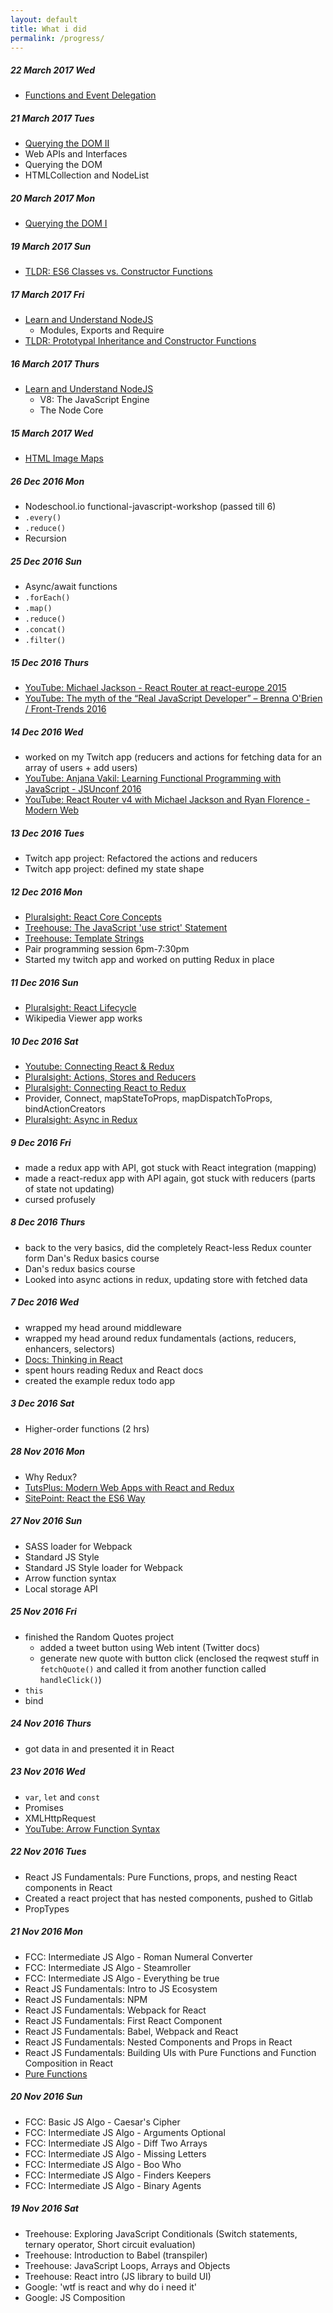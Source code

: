 ```yaml
---
layout: default
title: What i did
permalink: /progress/
---
```


##### 22 March 2017 Wed
- [Functions and Event Delegation](https://codyhouse.co/course/learn-javascript-jquery/)

##### 21 March 2017 Tues
- [Querying the DOM II](https://codyhouse.co/course/learn-javascript-jquery/)
- Web APIs and Interfaces
- Querying the DOM
- HTMLCollection and NodeList

##### 20 March 2017 Mon
- [Querying the DOM I](https://codyhouse.co/course/learn-javascript-jquery/)

##### 19 March 2017 Sun
- [TLDR: ES6 Classes vs. Constructor Functions](/es6-classes-vs-constructor-functions)

##### 17 March 2017 Fri
- [Learn and Understand NodeJS](https://www.udemy.com/understand-nodejs/learn/v4)
  - Modules, Exports and Require
- [TLDR: Prototypal Inheritance and Constructor Functions](/prototypal-inheritance-constructor-functions)

##### 16 March 2017 Thurs
- [Learn and Understand NodeJS](https://www.udemy.com/understand-nodejs/learn/v4)
  - V8: The JavaScript Engine
  - The Node Core

##### 15 March 2017 Wed
- [HTML Image Maps](http://tldrdevnotes.com/html-img-map-clickable-areas-coords-shape)

##### 26 Dec 2016 Mon
- Nodeschool.io functional-javascript-workshop (passed till 6)
- `.every()`
- `.reduce()`
- Recursion

##### 25 Dec 2016 Sun
- Async/await functions
- `.forEach()`
- `.map()`
- `.reduce()`
- `.concat()`
- `.filter()`

##### 15 Dec 2016 Thurs
- [YouTube: Michael Jackson - React Router at react-europe 2015](https://www.youtube.com/watch?v=Q6Kczrgw6ic&t=382s)
- [YouTube: The myth of the “Real JavaScript Developer” – Brenna O'Brien / Front-Trends 2016](https://www.youtube.com/watch?v=Xt5qpbiqw2g)

##### 14 Dec 2016 Wed
- worked on my Twitch app (reducers and actions for fetching data for an array of users + add users)
- [YouTube: Anjana Vakil: Learning Functional Programming with JavaScript - JSUnconf 2016](https://www.youtube.com/watch?v=e-5obm1G_FY)
- [YouTube: React Router v4 with Michael Jackson and Ryan Florence - Modern Web](https://www.youtube.com/watch?v=Vur2dAFZ4GE)

##### 13 Dec 2016 Tues
- Twitch app project: Refactored the actions and reducers
- Twitch app project: defined my state shape

##### 12 Dec 2016 Mon
- [Pluralsight: React Core Concepts](https://www.pluralsight.com/courses/react-flux-building-applications)
- [Treehouse: The JavaScript 'use strict' Statement](https://teamtreehouse.com/library/the-javascript-use-strict-statement-2)
- [Treehouse: Template Strings](https://teamtreehouse.com/library/template-strings)
- Pair programming session 6pm-7:30pm
- Started my twitch app and worked on putting Redux in place

##### 11 Dec 2016 Sun
- [Pluralsight: React Lifecycle](https://www.pluralsight.com/courses/react-flux-building-applications)
- Wikipedia Viewer app works

##### 10 Dec 2016 Sat
- [Youtube: Connecting React & Redux](https://www.youtube.com/watch?v=nrg7zhgJd4w&list=PLoYCgNOIyGADILc3iUJzygCqC8Tt3bRXt&index=5#t=246.991283)
- [Pluralsight: Actions, Stores and Reducers](https://app.pluralsight.com/library/courses/react-redux-react-router-es6/table-of-contents)
- [Pluralsight: Connecting React to Redux](https://app.pluralsight.com/library/courses/react-redux-react-router-es6/table-of-contents)
- Provider, Connect, mapStateToProps, mapDispatchToProps, bindActionCreators
- [Pluralsight: Async in Redux](https://app.pluralsight.com/library/courses/react-redux-react-router-es6/table-of-contents)

##### 9 Dec 2016 Fri
- made a redux app with API, got stuck with React integration (mapping)
- made a react-redux app with API again, got stuck with reducers (parts of state not updating)
- cursed profusely

##### 8 Dec 2016 Thurs
- back to the very basics, did the completely React-less Redux counter form Dan's Redux basics course
- Dan's redux basics course
- Looked into async actions in redux, updating store with fetched data

##### 7 Dec 2016 Wed
- wrapped my head around middleware
- wrapped my head around redux fundamentals (actions, reducers, enhancers, selectors) 
- [Docs: Thinking in React](https://facebook.github.io/react/docs/thinking-in-react.html)
- spent hours reading Redux and React docs
- created the example redux todo app

##### 3 Dec 2016 Sat
- Higher-order functions (2 hrs)

##### 28 Nov 2016 Mon
- Why Redux?
- [TutsPlus: Modern Web Apps with React and Redux](https://code.tutsplus.com/courses/modern-web-apps-with-react-and-redux)
- [SitePoint: React the ES6 Way](https://www.sitepoint.com/premium/courses/react-the-es6-way-2914/)

##### 27 Nov 2016 Sun 
- SASS loader for Webpack
- Standard JS Style
- Standard JS Style loader for Webpack
- Arrow function syntax
- Local storage API

##### 25 Nov 2016 Fri 
- finished the Random Quotes project
    + added a tweet button using Web intent (Twitter docs)
    + generate new quote with button click (enclosed the reqwest stuff in `fetchQuote()` and called it from another function called `handleClick()`)
- `this`
- bind

##### 24 Nov 2016 Thurs 
- got data in and presented it in React

##### 23 Nov 2016 Wed
- `var`, `let` and `const`
- Promises
- XMLHttpRequest
- [YouTube: Arrow Function Syntax](https://www.youtube.com/watch?v=6sQDTgOqh-I)

##### 22 Nov 2016 Tues
- React JS Fundamentals: Pure Functions, props, and nesting React components in React
- Created a react project that has nested components, pushed to Gitlab
- PropTypes

##### 21 Nov 2016 Mon
- FCC: Intermediate JS Algo - Roman Numeral Converter
- FCC: Intermediate JS Algo - Steamroller
- FCC: Intermediate JS Algo - Everything be true
- React JS Fundamentals: Intro to JS Ecosystem
- React JS Fundamentals: NPM
- React JS Fundamentals: Webpack for React
- React JS Fundamentals: First React Component
- React JS Fundamentals: Babel, Webpack and React
- React JS Fundamentals: Nested Components and Props in React
- React JS Fundamentals: Building UIs with Pure Functions and Function Composition in React
- [Pure Functions](https://medium.com/javascript-scene/master-the-javascript-interview-what-is-a-pure-function-d1c076bec976##.bgkqjam90)

##### 20 Nov 2016 Sun
- FCC: Basic JS Algo - Caesar's Cipher
- FCC: Intermediate JS Algo - Arguments Optional
- FCC: Intermediate JS Algo - Diff Two Arrays
- FCC: Intermediate JS Algo - Missing Letters
- FCC: Intermediate JS Algo - Boo Who
- FCC: Intermediate JS Algo - Finders Keepers
- FCC: Intermediate JS Algo - Binary Agents

##### 19 Nov 2016 Sat
- Treehouse: Exploring JavaScript Conditionals (Switch statements, ternary operator, Short circuit evaluation)
- Treehouse: Introduction to Babel (transpiler)
- Treehouse: JavaScript Loops, Arrays and Objects
- Treehouse: React intro (JS library to build UI)
- Google: 'wtf is react and why do i need it'
- Google: JS Composition


















 






